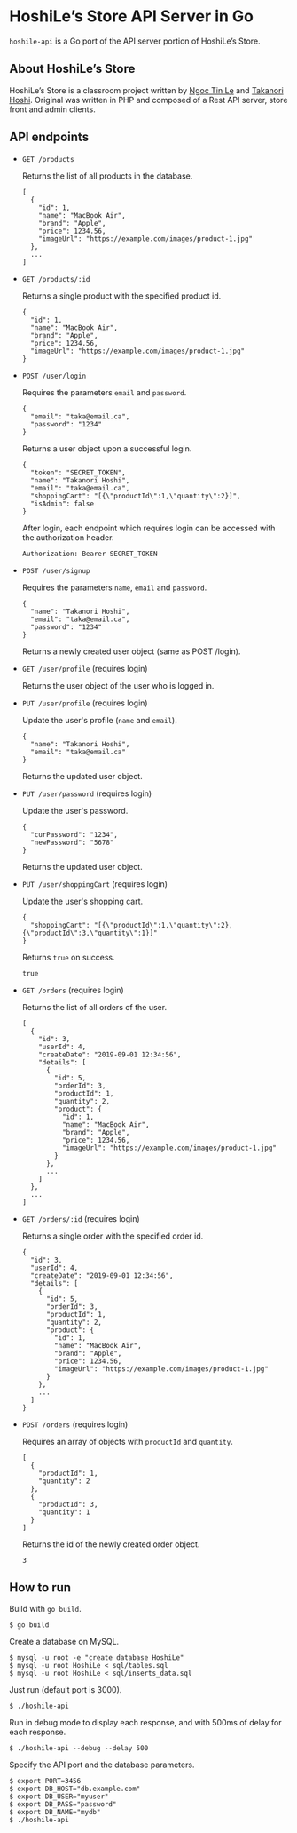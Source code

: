 # HoshiLe’s Store API Server in Go

`hoshile-api` is a Go port of the API server portion of HoshiLe’s Store.

## About HoshiLe’s Store

HoshiLe’s Store is a classroom project written by [Ngoc Tin Le](https://github.com/takint) and [Takanori Hoshi](https://github.com/takapro).
Original was written in PHP and composed of a Rest API server, store front and admin clients.

## API endpoints

- `GET /products`

    Returns the list of all products in the database.

    ```
    [
      {
        "id": 1,
        "name": "MacBook Air",
        "brand": "Apple",
        "price": 1234.56,
        "imageUrl": "https://example.com/images/product-1.jpg"
      },
      ...
    ]
    ```

- `GET /products/:id`

    Returns a single product with the specified product id.

    ```
    {
      "id": 1,
      "name": "MacBook Air",
      "brand": "Apple",
      "price": 1234.56,
      "imageUrl": "https://example.com/images/product-1.jpg"
    }
    ```

- `POST /user/login`

    Requires the parameters `email` and `password`.

    ```
    {
      "email": "taka@email.ca",
      "password": "1234"
    }
    ```

    Returns a user object upon a successful login.

    ```
    {
      "token": "SECRET_TOKEN",
      "name": "Takanori Hoshi",
      "email": "taka@email.ca",
      "shoppingCart": "[{\"productId\":1,\"quantity\":2}]",
      "isAdmin": false
    }
    ```

    After login, each endpoint which requires login can be accessed with the authorization header.

    ```
    Authorization: Bearer SECRET_TOKEN
    ```

- `POST /user/signup`

    Requires the parameters `name`, `email` and `password`.

    ```
    {
      "name": "Takanori Hoshi",
      "email": "taka@email.ca",
      "password": "1234"
    }
    ```

    Returns a newly created user object (same as POST /login).

- `GET /user/profile` (requires login)

    Returns the user object of the user who is logged in.

- `PUT /user/profile` (requires login)

    Update the user's profile (`name` and `email`).

    ```
    {
      "name": "Takanori Hoshi",
      "email": "taka@email.ca"
    }
    ```

    Returns the updated user object.

- `PUT /user/password` (requires login)

    Update the user's password.

    ```
    {
      "curPassword": "1234",
      "newPassword": "5678"
    }
    ```

    Returns the updated user object.

- `PUT /user/shoppingCart` (requires login)

    Update the user's shopping cart.

    ```
    {
      "shoppingCart": "[{\"productId\":1,\"quantity\":2},{\"productId\":3,\"quantity\":1}]"
    }
    ```

    Returns `true` on success.

    ```
    true
    ```

- `GET /orders` (requires login)

    Returns the list of all orders of the user.

    ```
    [
      {
        "id": 3,
        "userId": 4,
        "createDate": "2019-09-01 12:34:56",
        "details": [
          {
            "id": 5,
            "orderId": 3,
            "productId": 1,
            "quantity": 2,
            "product": {
              "id": 1,
              "name": "MacBook Air",
              "brand": "Apple",
              "price": 1234.56,
              "imageUrl": "https://example.com/images/product-1.jpg"
            }
          },
          ...
        ]
      },
      ...
    ]
    ```

- `GET /orders/:id` (requires login)

    Returns a single order with the specified order id.

    ```
    {
      "id": 3,
      "userId": 4,
      "createDate": "2019-09-01 12:34:56",
      "details": [
        {
          "id": 5,
          "orderId": 3,
          "productId": 1,
          "quantity": 2,
          "product": {
            "id": 1,
            "name": "MacBook Air",
            "brand": "Apple",
            "price": 1234.56,
            "imageUrl": "https://example.com/images/product-1.jpg"
          }
        },
        ...
      ]
    }
    ```

- `POST /orders` (requires login)

    Requires an array of objects with `productId` and `quantity`.

    ```
    [
      {
        "productId": 1,
        "quantity": 2
      },
      {
        "productId": 3,
        "quantity": 1
      }
    ]
    ```

    Returns the id of the newly created order object.

    ```
    3
    ```

## How to run

Build with `go build`.

```
$ go build
```

Create a database on MySQL.

```
$ mysql -u root -e "create database HoshiLe"
$ mysql -u root HoshiLe < sql/tables.sql
$ mysql -u root HoshiLe < sql/inserts_data.sql
```

Just run (default port is 3000).

```
$ ./hoshile-api
```

Run in debug mode to display each response, and with 500ms of delay for each response.

```
$ ./hoshile-api --debug --delay 500
```

Specify the API port and the database parameters.

```
$ export PORT=3456
$ export DB_HOST="db.example.com"
$ export DB_USER="myuser"
$ export DB_PASS="password"
$ export DB_NAME="mydb"
$ ./hoshile-api
```
